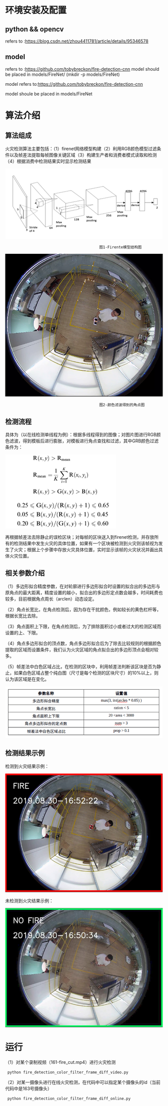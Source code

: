 # 环境安装及配置
## python && opencv
refers to :https://blog.csdn.net/zhou4411781/article/details/95346578
## model
refers to :https://github.com/tobybreckon/fire-detection-cnn
model should be placed in models/FireNet/ (mkdir -p models/FireNet)

model refers to:https://github.com/tobybreckon/fire-detection-cnn

model shoule be placed in models/FireNet

# 算法介绍
## 算法组成
火灾检测算法主要包括：（1）firenet网络模型构建（2）利用RGB颜色模型过滤条件以及帧差法提取每帧图像关键区域（3）构建生产者和消费者模式读取和检测（4）根据消费中检测结果实时显示检测结果

![firenet 模型结构](https://github.com/YasinChou/small-fire-detect/blob/master/pics_temp/model_struct.jpg)
                                   
                                              图1-Firente模型结构图
![颜色滤波图](https://github.com/YasinChou/small-fire-detect/blob/master/pics_temp/color_filter.png)
                                      
                                              图2-颜色滤波得到的角点图                             

## 检测流程
                                       

具体为（以在线检测单线程为例）：根据多线程得到的图像；对图片图进行RGB颜色滤波，得到模板后进行膨胀，对模板进行角点查找和过滤，其中GRB颜色过滤条件为：

![RGB颜色模型过滤条件](https://github.com/YasinChou/small-fire-detect/blob/master/pics_temp/formule.png)

再根据帧差法去除静止的误检区块；对每帧的区块送入到firenet检测，并存放所有的检测结果中发生火灾的具体位置，如果有一个区块被检测到火灾则该帧视为发生了火灾；根据上个步骤中存放火灾具体位置，实时显示该帧的火灾状况并画出具体火灾位置。


## 相关参数介绍

（1）多边形拟合精度参数，在对轮廓进行多边形拟合时设置的拟合出的多边形与原角点的最大距离，精度设置的越小，拟合出的多边形定点数会越多，时间耗费也较多，目前根据角点周长（arclen）动态设定。

（2）角点长宽比，在角点检测后，因为存在干扰颜色，例如较长的黄色栏杆等，根据长宽比去除。

（3）角点面积上下限，在角点检测后，为了排除面积过小或者过大的检测区域而设置的上、下限。

（4）角点多边形拟合的顶点数，角点多边形拟合后为了除去比较规则的根据颜色提取的区域而设置条件，我们认为火灾区域的角点拟合出的多边形顶点会相对较多。

（5）帧差法中白色区域占比，在检测的区块中，利用帧差法判断该区块是否为静止，如果白色区域占整个纯白图（尺寸是每个检测的区块尺寸）的10%以上，则认为该区域是在变化。

![相关参数](https://github.com/YasinChou/small-fire-detect/blob/master/pics_temp/parameters.png)

## 检测结果示例

检测到火灾结果示例：

![检测到火灾示意图](https://github.com/YasinChou/small-fire-detect/blob/master/pics_temp/fire.png)

未检测到火灾结果示例：

![未检测到火灾示意图](https://github.com/YasinChou/small-fire-detect/blob/master/pics_temp/no_fire.png)

# 运行
 （1）对某个录制视频（161-fire_cut.mp4）进行火灾检测
 
     python fire_detection_color_filter_frame_diff_video.py
 
 （2）对某一摄像头进行在线火灾检测，在代码中可以指定某个摄像头的id（当前代码中是163号摄像头）

     python fire_detection_color_filter_frame_diff_online.py
